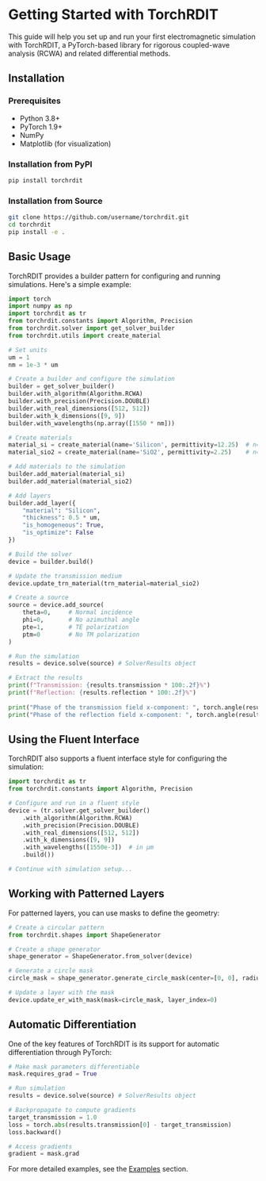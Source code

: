 # Getting Started with TorchRDIT

This guide will help you set up and run your first electromagnetic simulation with TorchRDIT, a PyTorch-based library for rigorous coupled-wave analysis (RCWA) and related differential methods.

## Installation

### Prerequisites

- Python 3.8+
- PyTorch 1.9+
- NumPy
- Matplotlib (for visualization)

### Installation from PyPI

```bash
pip install torchrdit
```

### Installation from Source

```bash
git clone https://github.com/username/torchrdit.git
cd torchrdit
pip install -e .
```

## Basic Usage

TorchRDIT provides a builder pattern for configuring and running simulations. Here's a simple example:

```python
import torch
import numpy as np
import torchrdit as tr
from torchrdit.constants import Algorithm, Precision
from torchrdit.solver import get_solver_builder
from torchrdit.utils import create_material

# Set units
um = 1
nm = 1e-3 * um

# Create a builder and configure the simulation
builder = get_solver_builder()
builder.with_algorithm(Algorithm.RCWA)
builder.with_precision(Precision.DOUBLE)
builder.with_real_dimensions([512, 512])
builder.with_k_dimensions([9, 9])
builder.with_wavelengths(np.array([1550 * nm]))

# Create materials
material_si = create_material(name='Silicon', permittivity=12.25)  # n=3.5 for silicon
material_sio2 = create_material(name='SiO2', permittivity=2.25)    # n=1.5 for SiO2

# Add materials to the simulation
builder.add_material(material_si)
builder.add_material(material_sio2)

# Add layers
builder.add_layer({
    "material": "Silicon",
    "thickness": 0.5 * um,
    "is_homogeneous": True,
    "is_optimize": False
})

# Build the solver
device = builder.build()

# Update the transmission medium
device.update_trn_material(trn_material=material_sio2)

# Create a source
source = device.add_source(
    theta=0,     # Normal incidence
    phi=0,       # No azimuthal angle
    pte=1,       # TE polarization
    ptm=0        # No TM polarization
)

# Run the simulation
results = device.solve(source) # SolverResults object

# Extract the results
print(f"Transmission: {results.transmission * 100:.2f}%")
print(f"Reflection: {results.reflection * 100:.2f}%")
                
print("Phase of the transmission field x-component: ", torch.angle(results.transmission_field.x))
print("Phase of the reflection field x-component: ", torch.angle(results.reflection_field.x))
```

## Using the Fluent Interface

TorchRDIT also supports a fluent interface style for configuring the simulation:

```python
import torchrdit as tr
from torchrdit.constants import Algorithm, Precision

# Configure and run in a fluent style
device = (tr.solver.get_solver_builder()
    .with_algorithm(Algorithm.RCWA)
    .with_precision(Precision.DOUBLE)
    .with_real_dimensions([512, 512])
    .with_k_dimensions([9, 9])
    .with_wavelengths([1550e-3])  # in μm
    .build())

# Continue with simulation setup...
```

## Working with Patterned Layers

For patterned layers, you can use masks to define the geometry:

```python
# Create a circular pattern
from torchrdit.shapes import ShapeGenerator

# Create a shape generator
shape_generator = ShapeGenerator.from_solver(device)

# Generate a circle mask
circle_mask = shape_generator.generate_circle_mask(center=[0, 0], radius=0.5)

# Update a layer with the mask
device.update_er_with_mask(mask=circle_mask, layer_index=0)
```

## Automatic Differentiation

One of the key features of TorchRDIT is its support for automatic differentiation through PyTorch:

```python
# Make mask parameters differentiable
mask.requires_grad = True

# Run simulation
results = device.solve(source) # SolverResults object

# Backpropagate to compute gradients
target_transmission = 1.0
loss = torch.abs(results.transmission[0] - target_transmission)
loss.backward()

# Access gradients
gradient = mask.grad
```

For more detailed examples, see the [Examples](Examples) section.
